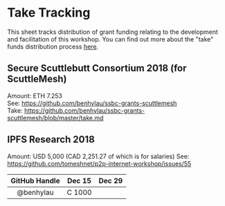 # Take Tracking

This sheet tracks distribution of grant funding relating to the development and facilitation of this workshop. You can find out more about the "take" funds distribution process [here](https://github.com/benhylau/ssbc-grants-scuttlemesh/blob/master/README.md#funds-distribution).

## Secure Scuttlebutt Consortium 2018 (for ScuttleMesh)

Amount: ETH 7.253  
See: https://github.com/benhylau/ssbc-grants-scuttlemesh  
Take: https://github.com/benhylau/ssbc-grants-scuttlemesh/blob/master/take.md

## IPFS Research 2018

Amount: USD 5,000 (CAD 2,251.27 of which is for salaries)
See: https://github.com/tomeshnet/p2p-internet-workshop/issues/55

| GitHub Handle | Dec 15 | Dec 29 |
|:-------------:|:------:|:------:|
| @benhylau     | C 1000 |        |
